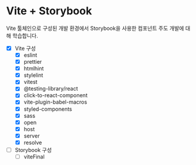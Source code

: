 # Vite + Storybook

Vite 툴체인으로 구성된 개발 환경에서 Storybook을 사용한 컴포넌트 주도 개발에 대해 학습합니다.

- [x] Vite 구성
  - [x] eslint
  - [x] prettier
  - [x] htmlhint
  - [x] stylelint
  - [x] vitest
  - [x] @testing-library/react
  - [x] click-to-react-component
  - [x] vite-plugin-babel-macros
  - [x] styled-components
  - [x] sass
  - [x] open
  - [x] host
  - [x] server
  - [x] resolve
- [ ] Storybook 구성
  - [ ] viteFinal
